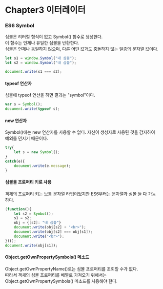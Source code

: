 # Chapter3 이터레이터

### ES6 Symbol

심볼은 리터럴 형식이 없고 Symbol() 함수로 생성한다.  
이 함수는 언제나 유일한 심볼을 반환한다.  
심볼은 언제나 동일하지 않으며, 다른 어떤 값과도 충돌하지 않는 일종의 문자열 값이다.

```javascript
let s1 = window.Symbol("내 심볼");
let s2 = window.Symbol("내 심볼");

document.write(s1 === s2);
```

#### typeof 연산자

심볼에 typeof 연산을 하면 결과는 "symbol"이다.
```javascript
var s = Symbol();
document.write(typeof s);
```

#### new 연산자

Symbol()에는 new 연산자를 사용할 수 없다. 자신이 생성자로 사용된 것을 감지하여 예외를 던지기 때문이다.
```javascript
try{
	let s = new Symbol();
}
catch(e){
	document.write(e.message);
}
```

#### 심볼을 프로퍼티 키로 사용

객체의 프로퍼티 키는 보통 문자열 타입이었지만 ES6부터는 문자열과 심볼 둘 다 가능하다.
```javascript
(function(){
	let s2 = Symbol();
	s1 = s2;
	obj = {[s2]: "내 심볼"}
	document.write(obj[s2] + "<br>");
	document.write(obj[s2] === obj[s1]);
	document.write("<br>");
})();
document.write(obj[s1]);
```

#### Object.getOwnPropertySymbols() 메소드
Object.getOwnPropertyName()로는 심볼 프로퍼티를 조회할 수가 없다.  
따라서 객체의 심볼 프로퍼티를 배열로 가져오기 위해서는 Object.getOwnPropertySymbols() 메소드를 사용해야 한다.
```javascript
```